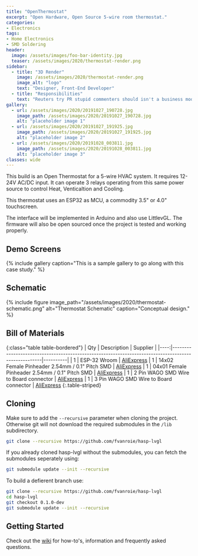 ```yaml
---
title: "OpenThermostat"
excerpt: "Open Hardware, Open Source 5-wire room thermostat."
categories:
- Electronics
tags:
- Home Electronics
- SMD Soldering
header:
  image: /assets/images/foo-bar-identity.jpg
  teaser: /assets/images/2020/thermostat-render.png
sidebar:
  - title: "3D Render"
    image: /assets/images/2020/thermostat-render.png
    image_alt: "logo"
    text: "Designer, Front-End Developer"
  - title: "Responsibilities"
    text: "Reuters try PR stupid commenters should isn't a business model"
gallery:
  - url: /assets/images/2020/20191027_190728.jpg
    image_path: /assets/images/2020/20191027_190728.jpg
    alt: "placeholder image 1"
  - url: /assets/images/2020/20191027_191925.jpg
    image_path: /assets/images/2020/20191027_191925.jpg
    alt: "placeholder image 2"
  - url: /assets/images/2020/20191028_003811.jpg
    image_path: /assets/images/2020/20191028_003811.jpg
    alt: "placeholder image 3"
classes: wide
---
```


This build is an Open Thermostat for a 5-wire HVAC system. It requires 12-24V AC/DC input. It can operate
3 relays operating from this same power source to control Heat, Venticaltion and Cooling.

This thermostat uses an ESP32 as MCU, a commodity 3.5" or 4.0" touchscreen.

The interface will be implemented in Arduino and also use LittlevGL.
The firmware will also be open sourced once the project is tested and working properly.

## Demo Screens
{% include gallery caption="This is a sample gallery to go along with this case study." %}

Schematic
---------

{% include figure image_path="/assets/images/2020/thermostat-schematic.png" alt="Thermostat Schematic" caption="Conceptual design." %}

Bill of Materials
-----------------

{:class="table table-bordered"}
| Qty | Description                                                                                         | Supplier |
|----:|-----------------------------------------------------------------------------------------------------|----------|
|  1  | ESP-32 Wroom                                                                                        | [AliExpress]()
|  1  | 14x02 Female Pinheader 2.54mm / 0.1" Pitch SMD                                                      | [AliExpress]()
|  1  | 04x01 Female Pinheader 2.54mm / 0.1" Pitch SMD                                                      | [AliExpress]()
|  1  | 2 Pin WAGO SMD Wire to Board connector                                                              | [AliExpress]()
|  1  | 3 Pin WAGO SMD Wire to Board connector                                                              | [AliExpress]()
{:.table-striped}

## Cloning

Make sure to add the `--recursive` parameter when cloning the project. Otherwise git will not download the required submodules in the `/lib` subdirectory.

```bash
git clone --recursive https://github.com/fvanroie/hasp-lvgl
```

If you already cloned hasp-lvgl without the submodules, you can fetch the submodules seperately using:

```bash
git submodule update --init --recursive
```

To build a defierent branch use:

```bash
git clone --recursive https://github.com/fvanroie/hasp-lvgl
cd hasp-lvgl
git checkout 0.1.0-dev
git submodule update --init --recursive
```

## Getting Started

Check out the [wiki](https://github.com/fvanroie/hasp-lvgl/wiki) for how-to's, information and frequently asked questions.

